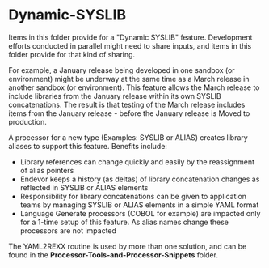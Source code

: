 # Dynamic-SYSLIB

Items in this folder provide for a "Dynamic SYSLIB" feature. Development efforts conducted in parallel might need to share inputs, and items in this folder provide for that kind of sharing.

For example, a January release being developed in one sandbox (or environment) might be underway at the same time as a March release in another sandbox (or environment). This feature allows the March release to include libraries from the January release within its own SYSLIB concatenations. The result is that testing of the March release includes items from the January release - before the January release is Moved to production.

A processor for a new type (Examples: SYSLIB or ALIAS) creates library aliases to support this feature. Benefits include:

  - Library references can change quickly and easily by the reassignment of alias pointers
  - Endevor keeps a history (as deltas) of library concatenation changes as reflected in SYSLIB or ALIAS elements
  - Responsibility for library concatenations can be given to application teams by managing SYSLIB or ALIAS elements in a simple YAML format
  - Language Generate processors (COBOL for example) are impacted only for a 1-time setup of this feature. As alias names change these processors are not impacted

The YAML2REXX routine is used by more than one solution, and can be found in the **Processor-Tools-and-Processor-Snippets** folder.
